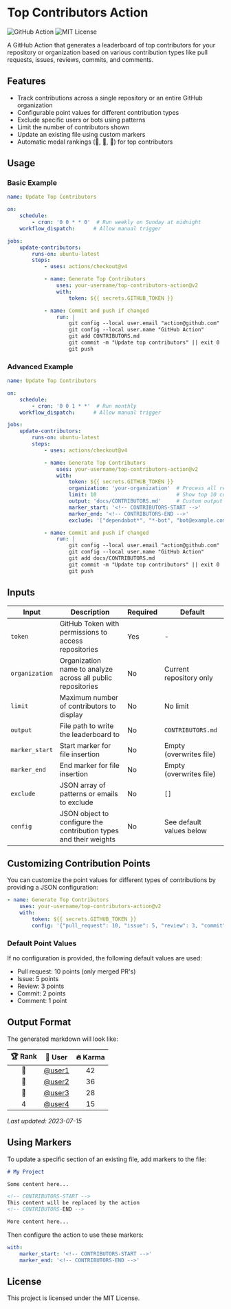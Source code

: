 # Top Contributors Action

<img alt="GitHub Action" src="https://img.shields.io/badge/GitHub-Action-blue?logo=github"> <img alt="MIT License" src="https://img.shields.io/badge/license-MIT-green">

A GitHub Action that generates a leaderboard of top contributors for your repository or organization based on various contribution types like pull requests, issues, reviews, commits, and comments.

## Features

- Track contributions across a single repository or an entire GitHub organization
- Configurable point values for different contribution types
- Exclude specific users or bots using patterns
- Limit the number of contributors shown
- Update an existing file using custom markers
- Automatic medal rankings (🥇, 🥈, 🥉) for top contributors

## Usage

### Basic Example

```yml
name: Update Top Contributors

on:
    schedule:
        - cron: '0 0 * * 0'  # Run weekly on Sunday at midnight
    workflow_dispatch:      # Allow manual trigger

jobs:
    update-contributors:
        runs-on: ubuntu-latest
        steps:
            - uses: actions/checkout@v4

            - name: Generate Top Contributors
                uses: your-username/top-contributors-action@v2
                with:
                    token: ${{ secrets.GITHUB_TOKEN }}

            - name: Commit and push if changed
                run: |
                    git config --local user.email "action@github.com"
                    git config --local user.name "GitHub Action"
                    git add CONTRIBUTORS.md
                    git commit -m "Update top contributors" || exit 0
                    git push
```

### Advanced Example

```yml
name: Update Top Contributors

on:
    schedule:
        - cron: '0 0 1 * *'  # Run monthly
    workflow_dispatch:      # Allow manual trigger

jobs:
    update-contributors:
        runs-on: ubuntu-latest
        steps:
            - uses: actions/checkout@v4

            - name: Generate Top Contributors
                uses: your-username/top-contributors-action@v2
                with:
                    token: ${{ secrets.GITHUB_TOKEN }}
                    organization: 'your-organization'  # Process all repos in the org
                    limit: 10                          # Show top 10 contributors
                    output: 'docs/CONTRIBUTORS.md'     # Custom output file
                    marker_start: '<!-- CONTRIBUTORS-START -->'
                    marker_end: '<!-- CONTRIBUTORS-END -->'
                    exclude: '["dependabot*", "*-bot", "bot@example.com"]'

            - name: Commit and push if changed
                run: |
                    git config --local user.email "action@github.com"
                    git config --local user.name "GitHub Action"
                    git add docs/CONTRIBUTORS.md
                    git commit -m "Update top contributors" || exit 0
                    git push
```

## Inputs

| Input | Description | Required | Default |
|-------|-------------|----------|---------|
| `token` | GitHub Token with permissions to access repositories | Yes | - |
| `organization` | Organization name to analyze across all public repositories | No | Current repository only |
| `limit` | Maximum number of contributors to display | No | No limit |
| `output` | File path to write the leaderboard to | No | `CONTRIBUTORS.md` |
| `marker_start` | Start marker for file insertion | No | Empty (overwrites file) |
| `marker_end` | End marker for file insertion | No | Empty (overwrites file) |
| `exclude` | JSON array of patterns or emails to exclude | No | `[]` |
| `config` | JSON object to configure the contribution types and their weights | No | See default values below |

## Customizing Contribution Points

You can customize the point values for different types of contributions by providing a JSON configuration:

```yml
- name: Generate Top Contributors
    uses: your-username/top-contributors-action@v2
    with:
        token: ${{ secrets.GITHUB_TOKEN }}
        config: '{"pull_request": 10, "issue": 5, "review": 3, "commit": 2, "comment": 1}'
```

### Default Point Values

If no configuration is provided, the following default values are used:

- Pull request: 10 points (only merged PR's)
- Issue: 5 points
- Review: 3 points
- Commit: 2 points
- Comment: 1 point

## Output Format

The generated markdown will look like:

| 🏆 Rank | 👤 User | 🔥 Karma |
|:-------:|:--------:|:--------:|
| 🥇 | <a href="https://github.com/user1">@user1</a> | 42 |
| 🥈 | <a href="https://github.com/user2">@user2</a> | 36 |
| 🥉 | <a href="https://github.com/user3">@user3</a> | 28 |
| 4 | <a href="https://github.com/user4">@user4</a> | 15 |

_Last updated: 2023-07-15_

## Using Markers

To update a specific section of an existing file, add markers to the file:

```md
# My Project

Some content here...

<!-- CONTRIBUTORS-START -->
This content will be replaced by the action
<!-- CONTRIBUTORS-END -->

More content here...
```

Then configure the action to use these markers:
```yml
with:
    marker_start: '<!-- CONTRIBUTORS-START -->'
    marker_end: '<!-- CONTRIBUTORS-END -->'
```

## License

This project is licensed under the MIT License.
